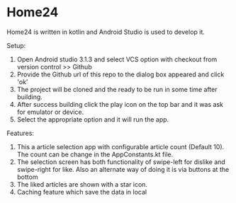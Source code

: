 # Home24

Home24 is written in kotlin and Android Studio is used to develop it.

Setup:
1) Open Android studio 3.1.3 and select VCS option with checkout from version control >> Github 
2) Provide the Github url of this repo to the dialog box appeared and click 'ok'
3) The project will be cloned and the ready to be run in some time after building.
4) After success building click the play icon on the top bar and it was ask for emulator or device.
5) Select the appropriate option and it will run the app.

Features:
1) This a article selection app with configurable article count (Default 10). The count can be change in the AppConstants.kt file.
2) The selection screen has both functionality of swipe-left for dislike and swipe-right for like. Also an alternate way of doing it is via buttons at the bottom
3) The liked articles are shown with a star icon.
4) Caching feature which save the data in local

